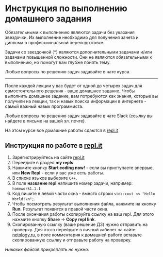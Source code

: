 # Инструкция по выполнению домашнего задания

Обязательными к выполнению являются задачи без указания звездочки. Их выполнение необходимо для получения зачета и диплома о профессиональной переподготовке.

Задачи со звездочкой (*) являются дополнительными задачами и/или задачами повышенной сложности. Они не являются обязательными к выполнению, но помогут вам глубже понять тему.

Любые вопросы по решению задач задавайте в чате курса.

-----

После каждой лекции у вас будет от одной до четырех задач для самостоятельного решения - ваше домашнее задание. Чтобы выполнить домашнее задание, вам потребуются как знания, которые вы получили на лекции, так и навык поиска информации в интернете - самый важный навык программиста.

Любые вопросы по решению задач задавайте в чате Slack (ссылку вы найдете в письме на вашей эл. почте).

На этом курсе все домашние работы сдаются в [repl.it](https://repl.it)

## Инструкция по работе в [repl.it](https://repl.it)

1. Зарегистрируйтесь на сайте [repl.it](http://repl.it/)
2. Перейдите в раздел **my repls**.
3. Нажмите кнопку **Start coding now!** - если вы приступаете впервые, или **New Repl** - если у вас уже есть работы.
4. В списке языков выберите `C++`.
5. В поле **название repl** напишите номер задачи, например: `homework1.1.1`
6. Код пишите в левой части окна - вместо строки `std::cout << "Hello World!\n";`.
7. Чтобы посмотреть результат выполнения файла, нажмите на кнопку **Run**. Результат появится в правой части окна.
8. После окончания работы скопируйте ссылку на ваш repl. Для этого нажмите кнопку **Share** -> **Copy repl link**.
9. Скопированную ссылку (ваше решение ДЗ) нужно отправить на проверку. Для этого перейдите в личный кабинет на сайте [netology.ru](http://netology.ru/), в поле комментария к домашней работе вставьте скопированную ссылку и отправьте работу на проверку.

_Никаких файлов прикреплять не нужно._
